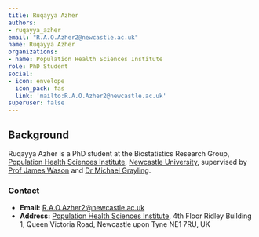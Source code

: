 ```yaml
---
title: Ruqayya Azher
authors:
- ruqayya_azher
email: "R.A.O.Azher2@newcastle.ac.uk"
name: Ruqayya Azher
organizations:
- name: Population Health Sciences Institute
role: PhD Student
social:
- icon: envelope
  icon_pack: fas
  link: 'mailto:R.A.O.Azher2@newcastle.ac.uk'
superuser: false
---
```


## Background

Ruqayya Azher is a PhD student at the Biostatistics Research Group, [Population Health Sciences Institute](https://www.ncl.ac.uk/medical-sciences/research/institutes/population-health/), [Newcastle University](https://www.ncl.ac.uk/), supervised by [Prof James Wason](/staff/james_wason/) and [Dr Michael Grayling](/staff/michael_grayling/).

### Contact

- __Email:__ [R.A.O.Azher2@newcastle.ac.uk](mailto:R.A.O.Azher2@newcastle.ac.uk)
- __Address:__ [Population Health Sciences Institute](https://www.ncl.ac.uk/medical-sciences/research/institutes/population-health/), 4th Floor Ridley Building 1, Queen Victoria Road, Newcastle upon Tyne NE1 7RU, UK
